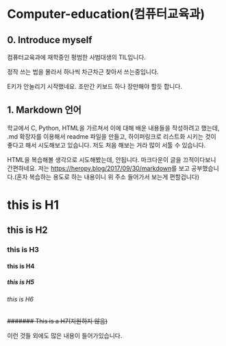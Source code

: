 Computer-education(컴퓨터교육과)
================================
## 0. Introduce myself

컴퓨터교육과에 재학중인 평범한 사범대생의 TIL입니다.

정작 쓰는 법을 몰라서 하나씩 차근차근 찾아서 쓰는중입니다.

E키가 안눌리기 시작했네요. 조만간 키보드 하나 장만해야 할듯 합니다.

## 1. Markdown 언어

학교에서 C, Python, HTML을 가르쳐서 이에 대해 배운 내용들을 작성하려고 했는데, .md 확장자를 이용해서 readme 파일을 만들고, 하이퍼링크로 리스트화 시키는 것이 좋다고 해서 시도해보고 있습니다.
저도 처음 해보는 거라 많이 서툴 수 있습니다.

HTML을 복습해볼 생각으로 시도해봤는데, 안됩니다. 마크다운이 글을 끄적이다보니 간편하네요.
저는 <https://heropy.blog/2017/09/30/markdown>를 보고 공부했습니다.(혼자 복습하는 용도로 하는 내용이니 위 주소 들어가서 보는게 편할겁니다)

# this is H1
## this is H2
### this is H3
#### this is H4
##### this is H5
###### this is H6
~~####### This is a H7(지원하지 않음)~~

이런 것들 외에도 많은 내용이 들어가있습니다.